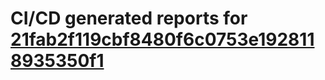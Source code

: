 # CI/CD generated reports for [21fab2f119cbf8480f6c0753e1928118935350f1](https://github.com/hydephp/develop/commit/21fab2f119cbf8480f6c0753e1928118935350f1)
